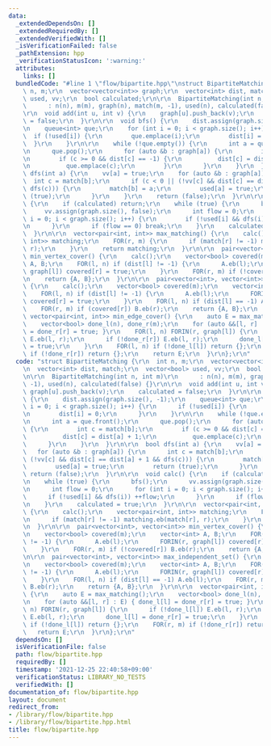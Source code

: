 ```yaml
---
data:
  _extendedDependsOn: []
  _extendedRequiredBy: []
  _extendedVerifiedWith: []
  _isVerificationFailed: false
  _pathExtension: hpp
  _verificationStatusIcon: ':warning:'
  attributes:
    links: []
  bundledCode: "#line 1 \"flow/bipartite.hpp\"\nstruct BipartiteMatching {\r\n  int\
    \ n, m;\r\n  vector<vector<int>> graph;\r\n  vector<int> dist, match;\r\n  vector<bool>\
    \ used, vv;\r\n  bool calculated;\r\n\r\n  BipartiteMatching(int n, int m)\r\n\
    \      : n(n), m(m), graph(n), match(m, -1), used(n), calculated(false) {}\r\n\
    \r\n  void add(int u, int v) {\r\n    graph[u].push_back(v);\r\n    calculated\
    \ = false;\r\n  }\r\n\r\n  void bfs() {\r\n    dist.assign(graph.size(), -1);\r\
    \n    queue<int> que;\r\n    for (int i = 0; i < graph.size(); i++) {\r\n    \
    \  if (!used[i]) {\r\n        que.emplace(i);\r\n        dist[i] = 0;\r\n    \
    \  }\r\n    }\r\n\r\n    while (!que.empty()) {\r\n      int a = que.front();\r\
    \n      que.pop();\r\n      for (auto &b : graph[a]) {\r\n        int c = match[b];\r\
    \n        if (c >= 0 && dist[c] == -1) {\r\n          dist[c] = dist[a] + 1;\r\
    \n          que.emplace(c);\r\n        }\r\n      }\r\n    }\r\n  }\r\n\r\n  bool\
    \ dfs(int a) {\r\n    vv[a] = true;\r\n    for (auto &b : graph[a]) {\r\n    \
    \  int c = match[b];\r\n      if (c < 0 || (!vv[c] && dist[c] == dist[a] + 1 &&\
    \ dfs(c))) {\r\n        match[b] = a;\r\n        used[a] = true;\r\n        return\
    \ (true);\r\n      }\r\n    }\r\n    return (false);\r\n  }\r\n\r\n  void calc()\
    \ {\r\n    if (calculated) return;\r\n    while (true) {\r\n      bfs();\r\n \
    \     vv.assign(graph.size(), false);\r\n      int flow = 0;\r\n      for (int\
    \ i = 0; i < graph.size(); i++) {\r\n        if (!used[i] && dfs(i)) ++flow;\r\
    \n      }\r\n      if (flow == 0) break;\r\n    }\r\n    calculated = true;\r\n\
    \  }\r\n\r\n  vector<pair<int, int>> max_matching() {\r\n    calc();\r\n    vector<pair<int,\
    \ int>> matching;\r\n    FOR(r, m) {\r\n      if (match[r] != -1) matching.eb(match[r],\
    \ r);\r\n    }\r\n    return matching;\r\n  }\r\n\r\n  pair<vector<int>, vector<int>>\
    \ min_vertex_cover() {\r\n    calc();\r\n    vector<bool> covered(m);\r\n    vector<int>\
    \ A, B;\r\n    FOR(l, n) if (dist[l] != -1) {\r\n      A.eb(l);\r\n      FORIN(r,\
    \ graph[l]) covered[r] = true;\r\n    }\r\n    FOR(r, m) if (!covered[r]) B.eb(r);\r\
    \n    return {A, B};\r\n  }\r\n\r\n  pair<vector<int>, vector<int>> max_independent_set()\
    \ {\r\n    calc();\r\n    vector<bool> covered(m);\r\n    vector<int> A, B;\r\n\
    \    FOR(l, n) if (dist[l] != -1) {\r\n      A.eb(l);\r\n      FORIN(r, graph[l])\
    \ covered[r] = true;\r\n    }\r\n    FOR(l, n) if (dist[l] == -1) A.eb(l);\r\n\
    \    FOR(r, m) if (covered[r]) B.eb(r);\r\n    return {A, B};\r\n  }\r\n\r\n \
    \ vector<pair<int, int>> min_edge_cover() {\r\n    auto E = max_matching();\r\n\
    \    vector<bool> done_l(n), done_r(m);\r\n    for (auto &&[l, r] : E) { done_l[l]\
    \ = done_r[r] = true; }\r\n    FOR(l, n) FORIN(r, graph[l]) {\r\n      if (!done_l[l])\
    \ E.eb(l, r);\r\n      if (!done_r[r]) E.eb(l, r);\r\n      done_l[l] = done_r[r]\
    \ = true;\r\n    }\r\n    FOR(l, n) if (!done_l[l]) return {};\r\n    FOR(r, m)\
    \ if (!done_r[r]) return {};\r\n    return E;\r\n  }\r\n};\r\n"
  code: "struct BipartiteMatching {\r\n  int n, m;\r\n  vector<vector<int>> graph;\r\
    \n  vector<int> dist, match;\r\n  vector<bool> used, vv;\r\n  bool calculated;\r\
    \n\r\n  BipartiteMatching(int n, int m)\r\n      : n(n), m(m), graph(n), match(m,\
    \ -1), used(n), calculated(false) {}\r\n\r\n  void add(int u, int v) {\r\n   \
    \ graph[u].push_back(v);\r\n    calculated = false;\r\n  }\r\n\r\n  void bfs()\
    \ {\r\n    dist.assign(graph.size(), -1);\r\n    queue<int> que;\r\n    for (int\
    \ i = 0; i < graph.size(); i++) {\r\n      if (!used[i]) {\r\n        que.emplace(i);\r\
    \n        dist[i] = 0;\r\n      }\r\n    }\r\n\r\n    while (!que.empty()) {\r\
    \n      int a = que.front();\r\n      que.pop();\r\n      for (auto &b : graph[a])\
    \ {\r\n        int c = match[b];\r\n        if (c >= 0 && dist[c] == -1) {\r\n\
    \          dist[c] = dist[a] + 1;\r\n          que.emplace(c);\r\n        }\r\n\
    \      }\r\n    }\r\n  }\r\n\r\n  bool dfs(int a) {\r\n    vv[a] = true;\r\n \
    \   for (auto &b : graph[a]) {\r\n      int c = match[b];\r\n      if (c < 0 ||\
    \ (!vv[c] && dist[c] == dist[a] + 1 && dfs(c))) {\r\n        match[b] = a;\r\n\
    \        used[a] = true;\r\n        return (true);\r\n      }\r\n    }\r\n   \
    \ return (false);\r\n  }\r\n\r\n  void calc() {\r\n    if (calculated) return;\r\
    \n    while (true) {\r\n      bfs();\r\n      vv.assign(graph.size(), false);\r\
    \n      int flow = 0;\r\n      for (int i = 0; i < graph.size(); i++) {\r\n  \
    \      if (!used[i] && dfs(i)) ++flow;\r\n      }\r\n      if (flow == 0) break;\r\
    \n    }\r\n    calculated = true;\r\n  }\r\n\r\n  vector<pair<int, int>> max_matching()\
    \ {\r\n    calc();\r\n    vector<pair<int, int>> matching;\r\n    FOR(r, m) {\r\
    \n      if (match[r] != -1) matching.eb(match[r], r);\r\n    }\r\n    return matching;\r\
    \n  }\r\n\r\n  pair<vector<int>, vector<int>> min_vertex_cover() {\r\n    calc();\r\
    \n    vector<bool> covered(m);\r\n    vector<int> A, B;\r\n    FOR(l, n) if (dist[l]\
    \ != -1) {\r\n      A.eb(l);\r\n      FORIN(r, graph[l]) covered[r] = true;\r\n\
    \    }\r\n    FOR(r, m) if (!covered[r]) B.eb(r);\r\n    return {A, B};\r\n  }\r\
    \n\r\n  pair<vector<int>, vector<int>> max_independent_set() {\r\n    calc();\r\
    \n    vector<bool> covered(m);\r\n    vector<int> A, B;\r\n    FOR(l, n) if (dist[l]\
    \ != -1) {\r\n      A.eb(l);\r\n      FORIN(r, graph[l]) covered[r] = true;\r\n\
    \    }\r\n    FOR(l, n) if (dist[l] == -1) A.eb(l);\r\n    FOR(r, m) if (covered[r])\
    \ B.eb(r);\r\n    return {A, B};\r\n  }\r\n\r\n  vector<pair<int, int>> min_edge_cover()\
    \ {\r\n    auto E = max_matching();\r\n    vector<bool> done_l(n), done_r(m);\r\
    \n    for (auto &&[l, r] : E) { done_l[l] = done_r[r] = true; }\r\n    FOR(l,\
    \ n) FORIN(r, graph[l]) {\r\n      if (!done_l[l]) E.eb(l, r);\r\n      if (!done_r[r])\
    \ E.eb(l, r);\r\n      done_l[l] = done_r[r] = true;\r\n    }\r\n    FOR(l, n)\
    \ if (!done_l[l]) return {};\r\n    FOR(r, m) if (!done_r[r]) return {};\r\n \
    \   return E;\r\n  }\r\n};\r\n"
  dependsOn: []
  isVerificationFile: false
  path: flow/bipartite.hpp
  requiredBy: []
  timestamp: '2021-12-25 22:40:58+09:00'
  verificationStatus: LIBRARY_NO_TESTS
  verifiedWith: []
documentation_of: flow/bipartite.hpp
layout: document
redirect_from:
- /library/flow/bipartite.hpp
- /library/flow/bipartite.hpp.html
title: flow/bipartite.hpp
---
```

